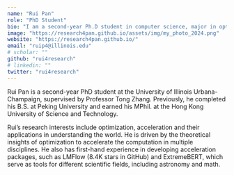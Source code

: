 ```yaml
---
name: "Rui Pan"
role: "PhD Student"
bio: "I am a second-year Ph.D student in computer science, major in optimization and large language model training."
image: "https://research4pan.github.io/assets/img/my_photo_2024.png"
website: "https://research4pan.github.io/"
email: "ruip4@illinois.edu"
# scholar: ""
github: "rui4research"
# linkedin: ""
twitter: "rui4research"
---
```


Rui Pan is a second-year PhD student at the University of Illinois Urbana-Champaign, supervised by Professor Tong Zhang. Previously, he completed his B.S. at Peking University and earned his MPhil. at the Hong Kong University of Science and Technology.

Rui’s research interests include optimization, acceleration and their applications in understanding the world. He is driven by the theoretical insights of optimization to accelerate the computation in multiple disciplines. He also has first-hand experience in developing acceleration packages, such as LMFlow (8.4K stars in GitHub) and ExtremeBERT, which serve as tools for different scientific fields, including astronomy and math.
